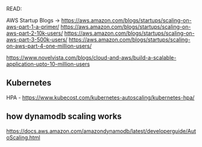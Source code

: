 
READ: 

AWS Startup Blogs -> 
https://aws.amazon.com/blogs/startups/scaling-on-aws-part-1-a-primer/
https://aws.amazon.com/blogs/startups/scaling-on-aws-part-2-10k-users/
https://aws.amazon.com/blogs/startups/scaling-on-aws-part-3-500k-users/
https://aws.amazon.com/blogs/startups/scaling-on-aws-part-4-one-million-users/

https://www.novelvista.com/blogs/cloud-and-aws/build-a-scalable-application-upto-10-million-users


## Kubernetes
HPA - https://www.kubecost.com/kubernetes-autoscaling/kubernetes-hpa/

## how dynamodb scaling works 
https://docs.aws.amazon.com/amazondynamodb/latest/developerguide/AutoScaling.html
